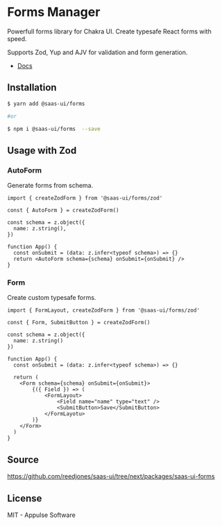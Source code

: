 # Forms Manager

Powerfull forms library for Chakra UI.
Create typesafe React forms with speed.

Supports Zod, Yup and AJV for validation and form generation.

- [Docs](https://www.saas-ui.dev/docs/forms/form)

## Installation

```sh
$ yarn add @saas-ui/forms

#or

$ npm i @saas-ui/forms  --save
```

## Usage with Zod

### AutoForm

Generate forms from schema.

```tsx
import { createZodForm } from '@saas-ui/forms/zod'

const { AutoForm } = createZodForm()

const schema = z.object({
  name: z.string(),
})

function App() {
  const onSubmit = (data: z.infer<typeof schema>) => {}
  return <AutoForm schema={schema} onSubmit={onSubmit} />
}
```

### Form

Create custom typesafe forms.

```tsx
import { FormLayout, createZodForm } from '@saas-ui/forms/zod'

const { Form, SubmitButton } = createZodForm()

const schema = z.object({
  name: z.string()
})

function App() {
  const onSubmit = (data: z.infer<typeof schema>) => {}

  return (
    <Form schema={schema} onSubmit={onSubmit}>
        {({ Field }) => (
            <FormLayout>
                <Field name="name" type="text" />
                <SubmitButton>Save</SubmitButton>
            </FormLayotu>
        )}
    </Form>
  )
}
```

## Source

https://github.com/reedjones/saas-ui/tree/next/packages/saas-ui-forms

## License

MIT - Appulse Software
